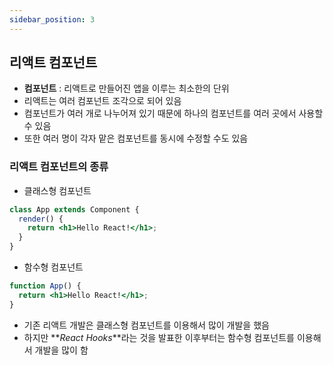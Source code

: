 ```yaml
---
sidebar_position: 3
---
```


## 리액트 컴포넌트

- **컴포넌트** : 리액트로 만들어진 앱을 이루는 최소한의 단위
- 리액트는 여러 컴포넌트 조각으로 되어 있음
- 컴포넌트가 여러 개로 나누어져 있기 때문에 하나의 컴포넌트를 여러 곳에서 사용할 수 있음
- 또한 여러 명이 각자 맡은 컴포넌트를 동시에 수정할 수도 있음

### 리액트 컴포넌트의 종류

- 클래스형 컴포넌트

```jsx
class App extends Component {
  render() {
    return <h1>Hello React!</h1>;
  }
}
```

- 함수형 컴포넌트

```jsx
function App() {
  return <h1>Hello React!</h1>;
}
```

- 기존 리액트 개발은 클래스형 컴포넌트를 이용해서 많이 개발을 했음
- 하지만 **_React Hooks_**라는 것을 발표한 이후부터는 함수형 컴포넌트를 이용해서 개발을 많이 함
